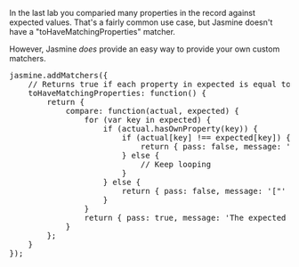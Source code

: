 In the last lab you comparied many properties in the record against expected values. 
That's a fairly common use case, but Jasmine doesn't have a "toHaveMatchingProperties" 
matcher. 

However, Jasmine *does* provide an easy way to provide your own custom matchers. 

<pre class="runnable 430 readonly">jasmine.addMatchers({
    // Returns true if each property in expected is equal to the corresponding value in actual.
    toHaveMatchingProperties: function() {
        return {
            compare: function(actual, expected) {
                for (var key in expected) {
                    if (actual.hasOwnProperty(key)) {
                        if (actual[key] !== expected[key]) {
                            return { pass: false, message: '["' + key + '"] was ' + actual[key] + ', but was expected to be ' + expected[key] };
                        } else {
                            // Keep looping
                        }
                    } else {
                        return { pass: false, message: '["' + key + '"] was not present, and was expected to be ' + expected[key] };
                    }
                }
                return { pass: true, message: 'The expected properties match the actual properties.' };
            }
        };
    }
});</pre>